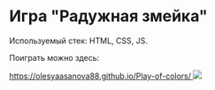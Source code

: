 <h1> Игра "Радужная змейка"</h1>
<p>Используемый стек: HTML, CSS, JS.</p>
<p>Поиграть можно здесь:</p>
<a href="https://olesyaasanova88.github.io/Play-of-colors/"> https://olesyaasanova88.github.io/Play-of-colors/ </a>
<img src="https://encrypted-tbn0.gstatic.com/images?q=tbn:ANd9GcTKkCZODtVIlWns_dLjt7PSMh4fzc6wrF9ZG2j58caX0cuaLjQfK48xkJHXaR6kUhCtfrI&usqp=CAU"/>
